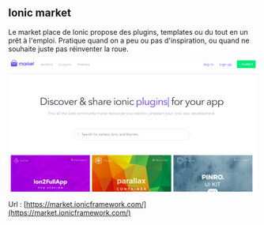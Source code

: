 ## Ionic market

Le market place de Ionic propose des plugins, templates ou du tout en un prêt à l'emploi. Pratique quand on a peu ou pas d'inspiration, ou quand ne souhaite juste pas réinventer la roue.

![](/assets/ionic_market.png)

Url  : [https://market.ionicframework.com/](https://market.ionicframework.com/)

